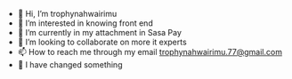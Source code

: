 - 👋 Hi, I’m trophynahwairimu
- 👀 I’m interested in knowing front end 
- 🌱 I’m currently in my attachment in Sasa Pay
- 💞️ I’m looking to collaborate on more it experts
- 📫 How to reach me through my email trophynahwairimu.77@gmail.com
- 🙌 I have changed something

<!---
trophynahwairimu/trophynahwairimu is a ✨ special ✨ repository because its `README.md` (this file) appears on your GitHub profile.
You can click the Preview link to take a look at your changes.
--->
